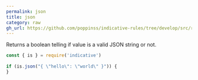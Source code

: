 ```yaml
---
permalink: json
title: json
category: raw
gh_url: https://github.com/poppinss/indicative-rules/tree/develop/src/raw/json.ts
---
```


Returns a boolean telling if value is a valid JSON string
or not.
 
```js
const { is } = require('indicative')
 
if (is.json("{ \"hello\": \"world\" }")) {
}
```